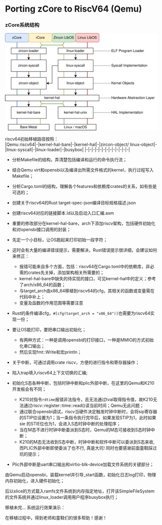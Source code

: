 # Porting zCore to RiscV64 (Qemu)

### zCore系统结构
![](./structure.svg)

riscv64初始移植路径按照：<br>
|Qemu riscv64|-|kernel-hal-bare|-|kernel-hal|-|zircon-object/ linux-object|-|linux-syscall|-|linux-loader|-|busybox|
|-|-|-|-|-|-|-|-|-|-|-|-|-|


* 分析Makefile的结构，弄清楚包括编译和运行的命令执行流；
* 结合Qemu virt和opensbi以及编译出所需文件格式的kernel，执行过程写入Makefile；

* 分析Cargo.toml的结构，理解各个features和依赖库crates的关系，如有些是可选的；
* 创建关于riscv64的Rust target-spec-json编译目标规格描述.json
* 创建riscv64对应的链接脚本.ld以及启动入口汇编.asm

* 重要的修改部分在kernel-hal-bare，arch下添加riscv架构，包括硬件初始化和对opensbi接口调用的封装；

* 先定一个小目标，让OS跑起来打印初始一段字符；
* 这时会有大量的编译错误提示，需要解决，Rust错误提示很详细，会建议如何来修正：
  - 报错可能来自多个方面，包括：riscv64在Cargo.toml中的依赖库，非必需的crates先关掉，添加架构相关所需要的；
  - kernel-hal-bare中缺失的待实现的接口，可见kernel-hal中的定义；参考了arch/x86_64的函数；
  - 与target_arch由x86_64移植到riscv64的cfg，其相关的函数或变量需在代码中补上；
  - 变量及函数的作用范围等需要注意

* Rust的条件编译cfg，`#[cfg(target_arch = "x86_64")]`也需要为riscv64实现一份；

* 要让OS能打印，要把串口输出初始化；
  - 有两种方式：一种是调用opensbi的打印接口，一种是MMIO的方式初始化串口输出；
  - 然后实现fmt::Write和宏println；

* 关于中断，可通过调用crate riscv，方便的进行指令和寄存器操作；
* 陷入trap填入riscv64上下文切换的汇编;
* 初始化S态各种中断，包括时钟中断和plic外部中断，在这里的Qemu和K210开发板会有不同；
  - K210对指令`rdtime`报错非法指令，且无法通过tval取得指令值，故K210无法通过riscv::register::time::read()读当前时间；Qemu无此问题；
  - 通过联合opensbi调试，riscv当硬件决定触发时钟中断时，会将sip寄存器的STIP位设置为1；当一条指令执行完毕后，如果发现STIP为1，此时如果sie 的STIE位也为1，会进入S态时钟中断的处理程序；
  - 当在M态不进行时钟中断委派到S态时，Qemu的M态可接收到S态时钟中断；
  - K210的M态无法收到S态中断，时钟中断和软件中断可以委派到S态来收, 而PLIC外部中断即使委派了也不行, 真是大坑! 同时也要感谢前面童鞋踩过坑的提示；

* Plic外部中断是uart串口输出和virtio-blk-device加载文件系统的关键部分；

 

由Qemu启动opensbi，装载kernel并引导_start函数，初始化日志log打印，物理内存初始化，进入硬件初始化；


后以slice的方式载入ramfs文件系统到内存指定地址，打开该SimpleFileSystem的文件系统并通过linux_loader调用用户程序busybox执行；

移植未完...
系统运行效果演示：


在移植过程中，得到老师和童鞋们的很多帮助！感谢！
